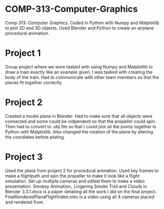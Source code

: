 # COMP-313-Computer-Graphics
Comp 313: Computer Graphics. Coded in Python with Numpy and Matplotlib to plot 2D and 3D objects. Used Blender and Python to create an airplane procedural animation.

# Project 1
Group project where we were tasked with using Numpy and Matplotlib to draw a train exactly like an example given. I was tasked with creating the body of the train. Had to communicate with other team members so that the pieces fit together correctly.

# Project 2
Created a model plane in Blender. Had to make sure that all objects were connected and some could be indpendent so that the propeller could spin. Then had to convert to .obj file so that I could plot all the points together in Python with Matplotlib. Also changed the rotation of the plane by altering the coordiates before ploting.

# Project 3
Used the plane from project 2 for procedural animation. Used key frames to make a flightpath and spin the propeller to make it look like a flight simulation. Set up multiple cameras and edited them to make a video presentation.
Smokey Animation_ Lingering Smoke Trail and Clouds in Blender 3.3.1.docx is a paper detailing all the work I did on the final project.
FinalRenderedPlaneFlightVideo.mkv is a video using all 4 cameras placed and rendered from.
